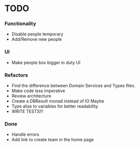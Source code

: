# TODO

### Functionality
- Disable people temporary
- Add/Remove new people

### UI
- Make people box bigger in duty UI

### Refactors
- Find the difference between Domain Services and Types files.
- Make code less imperative
- Review architecture
- Create a DBResult monad instead of IO Maybe
- Type alias to variables for better readability
- WRITE TESTS!!!

### Done
+ Handle errors
+ Add link to create team in the home page
